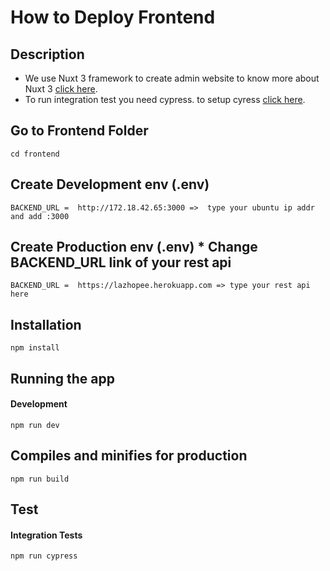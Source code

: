 # How to Deploy Frontend

## Description
- We use Nuxt 3 framework to create admin website to know more about Nuxt 3 [click here](https://nuxtjs.org/docs/get-started/installation). 
- To run integration test  you need cypress. to setup cyress  [click here](https://docs.cypress.io/guides/getting-started/installing-cypress#What-you-ll-learn).

## Go to Frontend Folder

```
cd frontend
```
## Create Development env (.env)
```
BACKEND_URL =  http://172.18.42.65:3000 =>  type your ubuntu ip addr and add :3000

```
## Create Production env (.env)  * Change BACKEND_URL link of your rest api 
```
BACKEND_URL =  https://lazhopee.herokuapp.com => type your rest api here
```



## Installation
```
npm install
```

## Running the app

#### Development
```
npm run dev
```

## Compiles and minifies for production
```
npm run build
```

## Test

####  Integration Tests
```
npm run cypress
```


